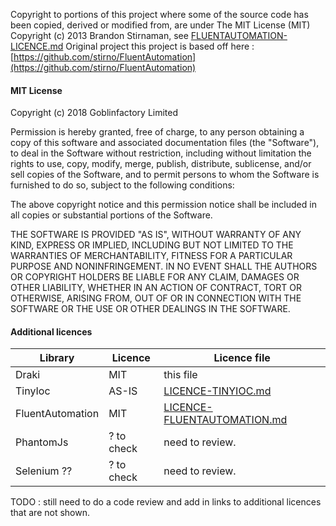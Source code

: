 Copyright to portions of this project where some of the source code has been copied, 
derived or modified from, are under The MIT License (MIT) 
Copyright (c) 2013 Brandon Stirnaman, see [FLUENTAUTOMATION-LICENCE.md](FLUENTAUTOMATION-LICENCE.md) 
Original project this project is based off here : [https://github.com/stirno/FluentAutomation](https://github.com/stirno/FluentAutomation)

#### MIT License

Copyright (c) 2018 Goblinfactory Limited

Permission is hereby granted, free of charge, to any person obtaining a copy
of this software and associated documentation files (the "Software"), to deal
in the Software without restriction, including without limitation the rights
to use, copy, modify, merge, publish, distribute, sublicense, and/or sell
copies of the Software, and to permit persons to whom the Software is
furnished to do so, subject to the following conditions:

The above copyright notice and this permission notice shall be included in all
copies or substantial portions of the Software.

THE SOFTWARE IS PROVIDED "AS IS", WITHOUT WARRANTY OF ANY KIND, EXPRESS OR
IMPLIED, INCLUDING BUT NOT LIMITED TO THE WARRANTIES OF MERCHANTABILITY,
FITNESS FOR A PARTICULAR PURPOSE AND NONINFRINGEMENT. IN NO EVENT SHALL THE
AUTHORS OR COPYRIGHT HOLDERS BE LIABLE FOR ANY CLAIM, DAMAGES OR OTHER
LIABILITY, WHETHER IN AN ACTION OF CONTRACT, TORT OR OTHERWISE, ARISING FROM,
OUT OF OR IN CONNECTION WITH THE SOFTWARE OR THE USE OR OTHER DEALINGS IN THE
SOFTWARE.

#### Additional licences

Library | Licence | Licence file
--- | --- | ---
Draki | MIT | this file 
TinyIoc | AS-IS | [LICENCE-TINYIOC.md](LICENCE-TINYIOC.md)
FluentAutomation | MIT | [LICENCE-FLUENTAUTOMATION.md](LICENSE-FLUENTAUTOMATION.md)
PhantomJs | ? to check | need to review.
Selenium ?? | ? to check | need to review.

TODO : still need to do a code review and add in links to additional licences that are not shown.